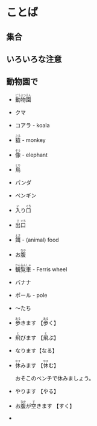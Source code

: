 # ことば

## 集合

## いろいろな注意

## 動物園で

- <ruby>動<rt>どう</rt>物<rt>ぶつ</rt>園<rt>えん</rt></ruby>
- クマ
- コアラ - koala
- <ruby>猿<rt>さる</rt></ruby> - monkey
- <ruby>像<rt>ぞう</rt></ruby> - elephant
- <ruby>鳥<rt>とり</rt></ruby>
- パンダ
- ペンギン
- <ruby>入<rt>い</rt>り<rt></rt>口<rt>ぐち</rt></ruby>
- <ruby>出<rt>で</rt>口<rt>ぐち</rt></ruby>
- <ruby>餌<rt>えさ<rt></ruby> - (animal) food
- <ruby>お<rt></rt>腹<rt>なか</rt></ruby>
- <ruby>観<rt>かん</rt>覧<rt>らん</rt>車<rt>しゃ</rt></ruby> - Ferris wheel
- バナナ
- ポール - pole
- ～たち
- <ruby>歩<rt>ある</rt>きます</ruby> 【<ruby>歩<rt>ある</rt>く</ruby>】
- <ruby>飛<rt>と</rt>びます</ruby> 【<ruby>飛<rt>と</rt>ぶ</ruby>】
- なります【なる】
- <ruby>休<rt>やす</rt>みます</ruby> 【<ruby>休<rt>やす</rt>む</ruby>】

    おそこのベンチで休みましょう。

- やります 【やる】
- <ruby>お<rt></rt>腹<rt>なか</rt>が<rt></rt>空<rt>す</rt>きます</ruby> 【すく】
- 
